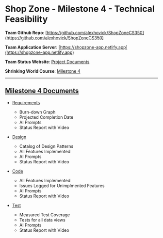 # Shop Zone - Milestone 4 - Technical Feasibility

**Team Github Repo**:  [https://github.com/alexhovick/ShopZoneCS350](https://github.com/alexhovick/ShopZoneCS350)

**Team Application Server**:  [https://shopzone-app.netlify.app](https://shopzone-app.netlify.app)

**Team Status Website**:  [Project Documents](https://github.com/alexhovick/ShopZoneCS350/tree/main/Documents)

**Shrinking World Course**: [Milestone 4](https://shrinking-world.com/sweng/m4-Index.md)

---

## [Milestone 4 Documents](https://github.com/alexhovick/ShopZoneCS350/tree/main/Documents/Milestone-4)

* [Requirements](https://github.com/alexhovick/ShopZoneCS350/tree/main/Documents/Milestone-4/Requirements) 
    * Burn-down Graph
    * Projected Completion Date 
    * AI Prompts
    * Status Report with Video

* [Design](https://github.com/alexhovick/ShopZoneCS350/tree/main/Documents/Milestone-4/Design)
    * Catalog of Design Patterns
    * All Features Implemented
    * AI Prompts
    * Status Report with Video

* [Code](https://github.com/alexhovick/ShopZoneCS350/tree/main/Documents/Milestone-4/Code)
    * All Features Implemented
    * Issues Logged for Unimplmented Features
    * AI Prompts
    * Status Report with Video

* [Test](https://github.com/alexhovick/ShopZoneCS350/tree/main/Documents/Milestone-4/Test)
    * Measured Test Coverage
    * Tests for all data views
    * AI Prompts
    * Status Report with Video

